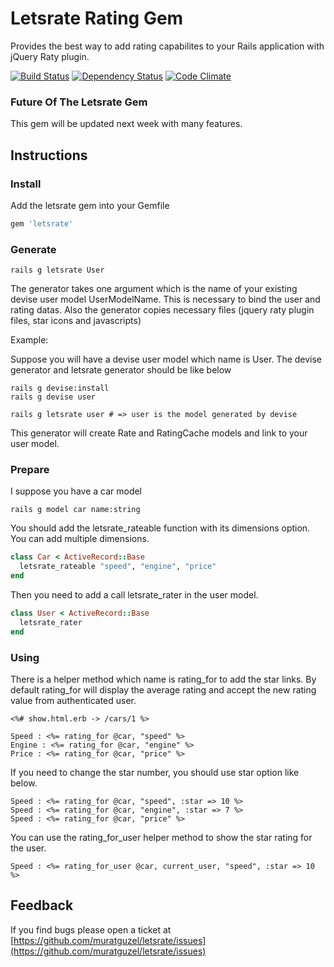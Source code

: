 # Letsrate Rating Gem

Provides the best way to add rating capabilites to your Rails application with jQuery Raty plugin.

[![Build Status](https://secure.travis-ci.org/muratguzel/letsrate.png)](http://travis-ci.org/muratguzel/letsrate)
[![Dependency Status](https://gemnasium.com/muratguzel/letsrate.png)](https://gemnasium.com/muratguzel/letsrate)
[![Code Climate](https://codeclimate.com/badge.png)](https://codeclimate.com/github/muratguzel/letsrate)

### Future Of The Letsrate Gem

This gem will be updated next week with many features. 

## Instructions

### Install

Add the letsrate gem into your Gemfile

```ruby
gem 'letsrate'
```

### Generate

```
rails g letsrate User
```

The generator takes one argument which is the name of your existing devise user model UserModelName. This is necessary to bind the user and rating datas.
Also the generator copies necessary files (jquery raty plugin files, star icons and javascripts)

Example:

Suppose you will have a devise user model which name is User. The devise generator and letsrate generator should be like below

```
rails g devise:install
rails g devise user

rails g letsrate user # => user is the model generated by devise
```

This generator will create Rate and RatingCache models and link to your user model.

### Prepare

I suppose you have a car model

```
rails g model car name:string
```

You should add the letsrate_rateable function with its dimensions option. You can add multiple dimensions.

```ruby
class Car < ActiveRecord::Base
  letsrate_rateable "speed", "engine", "price"
end
```

Then you need to add a call letsrate_rater in the user model.

```ruby
class User < ActiveRecord::Base
  letsrate_rater
end
```

### Using

There is a helper method which name is rating_for to add the star links. By default rating_for will display the average rating and accept the
new rating value from authenticated user.

```erb
<%# show.html.erb -> /cars/1 %>

Speed : <%= rating_for @car, "speed" %>
Engine : <%= rating_for @car, "engine" %>
Price : <%= rating_for @car, "price" %>
```

If you need to change the star number, you should use star option like below.

```erb
Speed : <%= rating_for @car, "speed", :star => 10 %>
Speed : <%= rating_for @car, "engine", :star => 7 %>
Speed : <%= rating_for @car, "price" %>
```

You can use the rating_for_user helper method to show the star rating for the user.

```erb
Speed : <%= rating_for_user @car, current_user, "speed", :star => 10 %>
```


## Feedback
If you find bugs please open a ticket at [https://github.com/muratguzel/letsrate/issues](https://github.com/muratguzel/letsrate/issues)
